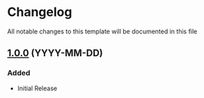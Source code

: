 # Changelog

All notable changes to this template will be documented in this file

## [1.0.0](https://github.com/themeselection/$repo/releases/tag/v$version) (YYYY-MM-DD)

### Added

- Initial Release
